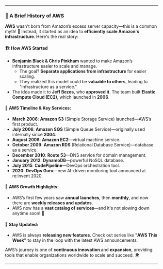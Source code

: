 
---

### 📜 A Brief History of AWS

**AWS** wasn't born from Amazon’s excess server capacity—this is a common myth! 🚫 Instead, it started as an idea to **efficiently scale Amazon's infrastructure**. Here's the real story:

#### 🏗️ How AWS Started
- **Benjamin Black & Chris Pinkham** wanted to make Amazon’s infrastructure easier to scale and manage.
  - The goal? **Separate applications from infrastructure** for easier scaling.
  - They realized this model could be **valuable to others**, leading to "infrastructure as a service."
- The idea made it to **Jeff Bezos**, who **approved it**. The team built **Elastic Compute Cloud (EC2)**, which launched in **2006**.

#### 🚀 AWS Timeline & Key Services:
- **March 2006**: **Amazon S3** (Simple Storage Service) launched—AWS’s first product.
- **July 2006**: **Amazon SQS** (Simple Queue Service)—originally used internally since **2004**.
- **August 2006**: **Amazon EC2**—virtual machine service.
- **October 2009**: **Amazon RDS** (Relational Database Service)—database as a service.
- **December 2010**: **Route 53**—DNS service for domain management.
- **January 2012**: **DynamoDB**—powerful NoSQL database.
- **July 2015**: **CodePipeline**—DevOps orchestration tool.
- **2020**: **DevOps Guru**—new AI-driven monitoring tool announced at re:Invent 2020.

#### 🌟 AWS Growth Highlights:
- AWS’s first few years saw **annual launches**, then **monthly**, and now there are **weekly releases and updates**.
- AWS now has a **vast catalog of services**—and it's not slowing down anytime soon! 🚀

#### 🔔 Stay Updated:
- AWS is always **releasing new features**. Check out series like **"AWS This Week"** to stay in the loop with the latest AWS announcements.

AWS’s journey is one of **continuous innovation** and **expansion**, providing tools that enable organizations worldwide to scale and succeed. 🌍

---
